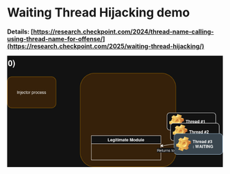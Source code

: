 # Waiting Thread Hijacking demo

**Details: [https://research.checkpoint.com/2024/thread-name-calling-using-thread-name-for-offense/](https://research.checkpoint.com/2025/waiting-thread-hijacking/)**

![](img/animation.gif)
